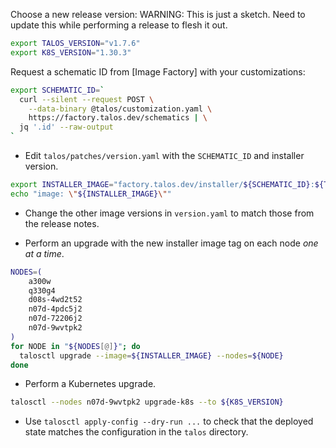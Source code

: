 Choose a new release version:
WARNING: This is just a sketch.
Need to update this while performing a release to flesh it out.

```sh
export TALOS_VERSION="v1.7.6"
export K8S_VERSION="1.30.3"
```

Request a schematic ID from [Image Factory] with your customizations:

```sh
export SCHEMATIC_ID=`
  curl --silent --request POST \
    --data-binary @talos/customization.yaml \
    https://factory.talos.dev/schematics | \
  jq '.id' --raw-output
`
```

* Edit `talos/patches/version.yaml` with the `SCHEMATIC_ID` and installer version.
```sh
export INSTALLER_IMAGE="factory.talos.dev/installer/${SCHEMATIC_ID}:${TALOS_VERSION}"
echo "image: \"${INSTALLER_IMAGE}\""
```

* Change the other image versions in `version.yaml` to match those from the release notes.

* Perform an upgrade with the new installer image tag on each node _one at a time_.
```sh
NODES=(
    a300w
    q330g4
    d08s-4wd2t52
    n07d-4pdc5j2
    n07d-72206j2
    n07d-9wvtpk2
)
for NODE in "${NODES[@]}"; do
  talosctl upgrade --image=${INSTALLER_IMAGE} --nodes=${NODE}
done
```

* Perform a Kubernetes upgrade.
```sh
talosctl --nodes n07d-9wvtpk2 upgrade-k8s --to ${K8S_VERSION}
```

* Use `talosctl apply-config --dry-run ...` to check that the deployed state matches the configuration in the `talos` directory.
